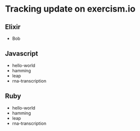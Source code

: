 # Tracking update on exercism.io

## Elixir
* Bob

## Javascript
* hello-world
* hamming
* leap
* rna-transcription

## Ruby
* hello-world
* hamming
* leap
* rna-transcription

